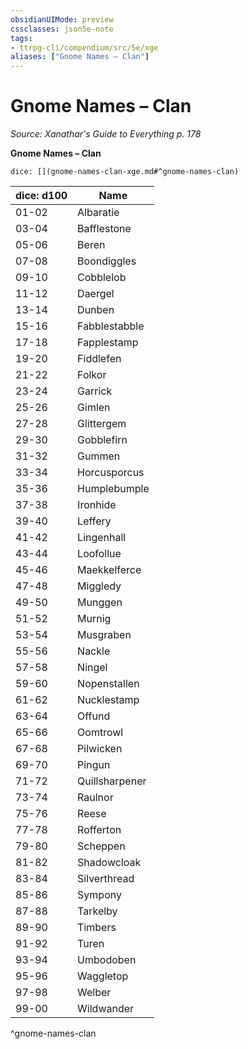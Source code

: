 ```yaml
---
obsidianUIMode: preview
cssclasses: json5e-note
tags:
- ttrpg-cli/compendium/src/5e/xge
aliases: ["Gnome Names – Clan"]
---
```

# Gnome Names – Clan
*Source: Xanathar's Guide to Everything p. 178* 

**Gnome Names – Clan**

`dice: [](gnome-names-clan-xge.md#^gnome-names-clan)`

| dice: d100 | Name |
|------------|------|
| 01-02 | Albaratie |
| 03-04 | Bafflestone |
| 05-06 | Beren |
| 07-08 | Boondiggles |
| 09-10 | Cobblelob |
| 11-12 | Daergel |
| 13-14 | Dunben |
| 15-16 | Fabblestabble |
| 17-18 | Fapplestamp |
| 19-20 | Fiddlefen |
| 21-22 | Folkor |
| 23-24 | Garrick |
| 25-26 | Gimlen |
| 27-28 | Glittergem |
| 29-30 | Gobblefirn |
| 31-32 | Gummen |
| 33-34 | Horcusporcus |
| 35-36 | Humplebumple |
| 37-38 | Ironhide |
| 39-40 | Leffery |
| 41-42 | Lingenhall |
| 43-44 | Loofollue |
| 45-46 | Maekkelferce |
| 47-48 | Miggledy |
| 49-50 | Munggen |
| 51-52 | Murnig |
| 53-54 | Musgraben |
| 55-56 | Nackle |
| 57-58 | Ningel |
| 59-60 | Nopenstallen |
| 61-62 | Nucklestamp |
| 63-64 | Offund |
| 65-66 | Oomtrowl |
| 67-68 | Pilwicken |
| 69-70 | Pingun |
| 71-72 | Quillsharpener |
| 73-74 | Raulnor |
| 75-76 | Reese |
| 77-78 | Rofferton |
| 79-80 | Scheppen |
| 81-82 | Shadowcloak |
| 83-84 | Silverthread |
| 85-86 | Sympony |
| 87-88 | Tarkelby |
| 89-90 | Timbers |
| 91-92 | Turen |
| 93-94 | Umbodoben |
| 95-96 | Waggletop |
| 97-98 | Welber |
| 99-00 | Wildwander |
^gnome-names-clan